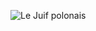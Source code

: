 ![Le Juif polonais](https://upload.wikimedia.org/wikipedia/commons/thumb/6/6f/Rhipidura_leucophrys_-_Glen_Davis.jpg/450px-Rhipidura_leucophrys_-_Glen_Davis.jpg)